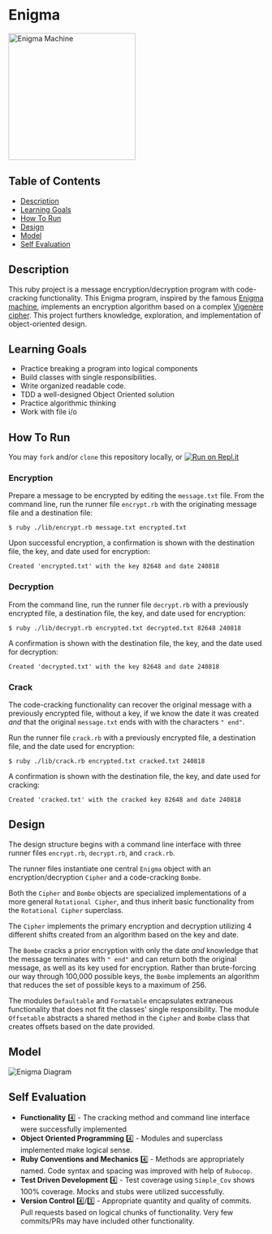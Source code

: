 # Enigma

<img src="https://user-images.githubusercontent.com/56360157/93844177-83198c80-fc59-11ea-8248-e691665ba5a9.png" alt="Enigma Machine" width="250"/>

## Table of Contents
  * [Description](#description)
  * [Learning Goals](#learning-goals)
  * [How To Run](#how-to-run)
  * [Design](#design)
  * [Model](#model)
  * [Self Evaluation](#self-evaluation)

## Description

  This ruby project is a message encryption/decryption program with code-cracking functionality. This Enigma program, inspired by the famous [Enigma machine](https://en.wikipedia.org/wiki/Enigma_machine), implements an encryption algorithm based on a complex [Vigenère cipher](https://en.wikipedia.org/wiki/Vigenère_cipher). This project furthers knowledge, exploration, and implementation of object-oriented design.

## Learning Goals  

  * Practice breaking a program into logical components
  * Build classes with single responsibilities.
  * Write organized readable code.
  * TDD a well-designed Object Oriented solution
  * Practice algorithmic thinking
  * Work with file i/o

## How To Run

You may `fork` and/or `clone` this repository locally, or [![Run on Repl.it](https://repl.it/badge/github/helloeduardo/enigma)](https://repl.it/github/helloeduardo/enigma)

### Encryption

Prepare a message to be encrypted by editing the `message.txt` file. From the command line, run the runner file `encrypt.rb` with the originating message file and a destination file:

```
$ ruby ./lib/encrypt.rb message.txt encrypted.txt
```

Upon successful encryption, a confirmation is shown with the destination file, the key, and date used for encryption:

```
Created 'encrypted.txt' with the key 82648 and date 240818
```

### Decryption

From the command line, run the runner file `decrypt.rb` with a previously encrypted file, a destination file, the key, and date used for encryption:

```
$ ruby ./lib/decrypt.rb encrypted.txt decrypted.txt 82648 240818
```

A confirmation is shown with the destination file, the key, and the date used for decryption:

```
Created 'decrypted.txt' with the key 82648 and date 240818
```

### Crack

The code-cracking functionality can recover the original message with a previously encrypted file, without a key, if we know the date it was created *and* that the original `message.txt` ends with with the characters `" end"`.

Run the runner file `crack.rb` with a previously encrypted file, a destination file, and the date used for encryption:

```
$ ruby ./lib/crack.rb encrypted.txt cracked.txt 240818
```

A confirmation is shown with the destination file, the key, and date used for cracking:

```
Created 'cracked.txt' with the cracked key 82648 and date 240818
```

## Design
The design structure begins with a command line interface with three runner files `encrypt.rb`, `decrypt.rb`, and `crack.rb`.

The runner files instantiate one central `Enigma` object with an encryption/decryption `Cipher` and a code-cracking `Bombe`.

Both the `Cipher` and `Bombe` objects are specialized implementations of a more general `Rotational Cipher`, and thus inherit basic functionality from the `Rotational Cipher` superclass.

The `Cipher` implements the primary encryption and decryption utilizing 4 different shifts created from an algorithm based on the key and date.

The `Bombe` cracks a prior encryption with only the date *and* knowledge that the message terminates with `" end"` and can return both the original message, as well as its key used for encryption. Rather than brute-forcing our way through 100,000 possible keys, the `Bombe` implements an algorithm that reduces the set of possible keys to a maximum of 256. 

The modules `Defaultable` and `Formatable` encapsulates extraneous functionality that does not fit the classes' single responsibility. The module `Offsetable` abstracts a shared method in the `Cipher` and `Bombe` class that creates offsets based on the date provided.

## Model
![Enigma Diagram](https://user-images.githubusercontent.com/56360157/93827595-c9a1c380-fc26-11ea-848e-8548db13f409.jpeg)

## Self Evaluation
- **Functionality** 4️⃣ - The cracking method and command line interface were successfully implemented
- **Object Oriented Programming** 4️⃣ - Modules and superclass implemented make logical sense.
- **Ruby Conventions and Mechanics** 4️⃣ - Methods are appropriately named. Code syntax and spacing was improved with help of `Rubocop`.
- **Test Driven Development** 4️⃣ - Test coverage using `Simple_Cov` shows 100% coverage. Mocks and stubs were utilized successfully.
- **Version Control** 4️⃣/3️⃣ - Appropriate quantity and quality of commits. Pull requests based on logical chunks of functionality. Very few commits/PRs may have included other functionality.
